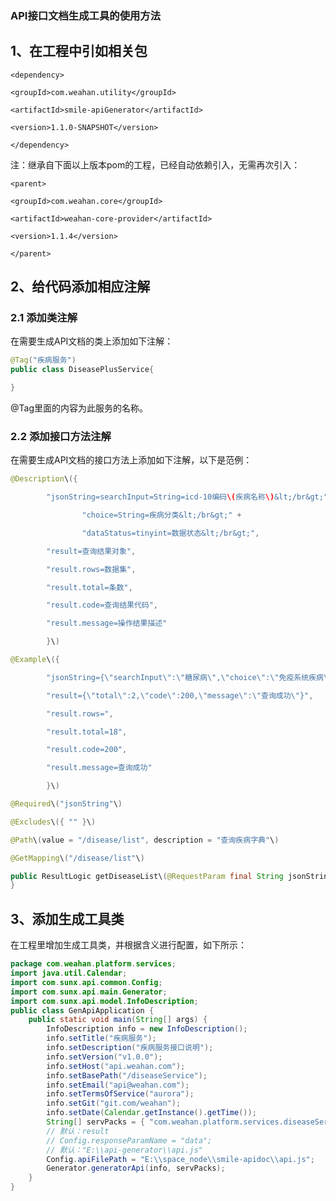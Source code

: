 ### API接口文档生成工具的使用方法

## 1、在工程中引如相关包

`<dependency>`

`<groupId>com.weahan.utility</groupId>`

`<artifactId>smile-apiGenerator</artifactId>`

`<version>1.1.0-SNAPSHOT</version>`

`</dependency>`

注：继承自下面以上版本pom的工程，已经自动依赖引入，无需再次引入：

`<parent>`

`<groupId>com.weahan.core</groupId>`

`<artifactId>weahan-core-provider</artifactId>`

`<version>1.1.4</version>`

`</parent>`

## 2、给代码添加相应注解

### 2.1 添加类注解

在需要生成API文档的类上添加如下注解：

```java
@Tag("疾病服务")
public class DiseasePlusService{

}
```

@Tag里面的内容为此服务的名称。

### 2.2 添加接口方法注解

在需要生成API文档的接口方法上添加如下注解，以下是范例：

```java
@Description\({

        "jsonString=searchInput=String=icd-10编码\(疾病名称\)&lt;/br&gt;" +

                "choice=String=疾病分类&lt;/br&gt;" +

                "dataStatus=tinyint=数据状态&lt;/br&gt;",

        "result=查询结果对象",

        "result.rows=数据集",

        "result.total=条数",

        "result.code=查询结果代码",

        "result.message=操作结果描述"

        }\)

@Example\({

        "jsonString={\"searchInput\":\"糖尿病\",\"choice\":\"免疫系统疾病\",\"dataStatus\":1}",

        "result={\"total\":2,\"code\":200,\"message\":\"查询成功\"}",

        "result.rows=",

        "result.total=18",

        "result.code=200",

        "result.message=查询成功"

        }\)

@Required\("jsonString"\)

@Excludes\({ "" }\)

@Path\(value = "/disease/list", description = "查询疾病字典"\)

@GetMapping\("/disease/list"\)

public ResultLogic getDiseaseList\(@RequestParam final String jsonString\) {
}
```

## 3、添加生成工具类

在工程里增加生成工具类，并根据含义进行配置，如下所示：



```java
package com.weahan.platform.services;
import java.util.Calendar;
import com.sunx.api.common.Config;
import com.sunx.api.main.Generator;
import com.sunx.api.model.InfoDescription;
public class GenApiApplication {
    public static void main(String[] args) {
        InfoDescription info = new InfoDescription();
        info.setTitle("疾病服务");
        info.setDescription("疾病服务接口说明");
        info.setVersion("v1.0.0");
        info.setHost("api.weahan.com");
        info.setBasePath("/diseaseService");
        info.setEmail("api@weahan.com");
        info.setTermsOfService("aurora");
        info.setGit("git.com/weahan");
        info.setDate(Calendar.getInstance().getTime());
        String[] servPacks = { "com.weahan.platform.services.diseaseService**" };
        // 默认：result
        // Config.responseParamName = "data";
        // 默认："E:\\api-generator\\api.js"
        Config.apiFilePath = "E:\\space_node\\smile-apidoc\\api.js";
        Generator.generatorApi(info, servPacks);
    }
}
```




